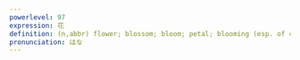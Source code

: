 ```yaml
---
powerlevel: 97
expression: 花
definition: (n,abbr) flower; blossom; bloom; petal; blooming (esp. of cherry blossoms); cherry blossom; ikebana; Japanese playing cards; beauty; (the) best; (P)
pronunciation: はな
---
```

